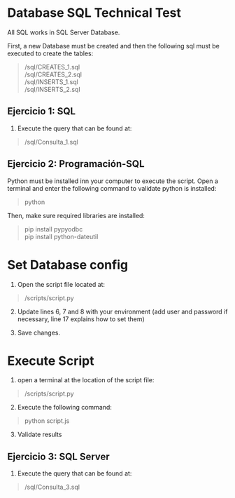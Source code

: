 # Database SQL Technical Test

All SQL works in SQL Server Database.

First, a new Database must be created and then the following sql must be executed to create the tables:
> /sql/CREATES_1.sql  
> /sql/CREATES_2.sql  
> /sql/INSERTS_1.sql  
> /sql/INSERTS_2.sql

## Ejercicio 1: SQL
1. Execute the query that can be found at:
> /sql/Consulta_1.sql

## Ejercicio 2: Programación-SQL

Python must be installed inn your computer to execute the script. Open a terminal and enter the following command to validate python is installed:
> python

Then, make sure required libraries are installed: 
> pip install pypyodbc  
> pip install python-dateutil

# Set Database config
1. Open the script file located at:
> /scripts/script.py

2. Update lines 6, 7 and 8 with your environment (add user and password if necessary, line 17 explains how to set them)

3. Save changes.

# Execute Script
1. open a terminal at the location of the script file: 
> /scripts/script.py

2. Execute the following command:
> python script.js

3. Validate results

## Ejercicio 3: SQL Server
1. Execute the query that can be found at:
> /sql/Consulta_3.sql